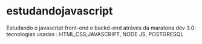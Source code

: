 # estudandojavascript


<p> 
    Estudando o javascript front-end e backd-end atráves da maratona dev 3.0: 
    tecnologias usadas : HTML,CSS,JAVASCRIPT, NODE JS, POSTGRESQL

</p>
